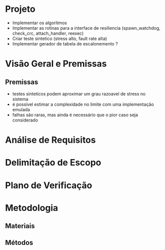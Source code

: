 # Projeto

- Implementar os algoritmos
- Implementar as rotinas para a interface de resiliencia (spawn_watchdog, check_crc, attach_handler, reexec)
- Criar teste sintetico (stress alto, fault rate alta)
- Implementar gerador de tabela de escalonemento ?

# Visão Geral e Premissas

## Premissas
- testes sinteticos podem aproximar um grau razoavel de stress no sistema
- é possível estimar a complexidade no limite com uma implementação emulada
- falhas são raras, mas ainda é necessário que o pior caso seja considerado

# Análise de Requisitos

# Delimitação de Escopo

# Plano de Verificação

# Metodologia

## Materiais

## Métodos



